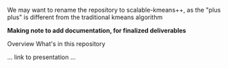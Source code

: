 We may want to rename the repository to scalable-kmeans++, as the "plus plus" is different from the traditional kmeans algorithm


**Making note to add documentation, for finalized deliverables**





Overview
What's in this repository

... link to presentation ...